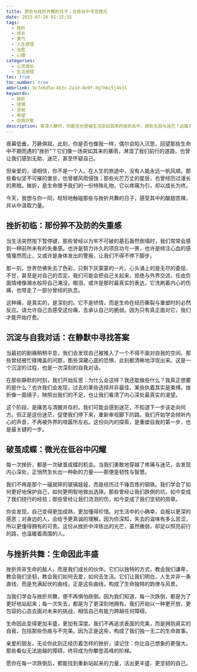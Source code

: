 ```yaml
---
title: 那些与挫折共舞的日子：在低谷中寻觅微光
date: 2025-07-26 01:15:55
tags:
  - 挫折
  - 成长
  - 勇气
  - 人生感悟
  - 治愈
  - 心理
categories:
  - 心灵成长
  - 生活感悟
toc: true
toc_number: true
abbrlink: 9c7e6d5a-4b3c-2a1d-0e9f-8g7h6i5j4k3l
keywords:
  - 挫折
  - 逆境
  - 坚韧
  - 希望
  - 自我疗愈
description: 夜深人静时，你是否也曾被生活突如其来的挫折击中，感到无助与迷茫？这篇文章，想与你一同走过那些与挫折共舞的日子，从最初的疼痛与挣扎，到内心的沉淀与自我对话，最终在低谷中寻觅到属于自己的微光。愿我们都能在每一次跌倒后，找到重新站起来的力量，活出更丰盛、更坚韧的自己。
---
```


夜幕低垂，万籁俱寂。此刻，你是否也像我一样，偶尔会陷入沉思，回望那些生命中不期而遇的“挫折”？它们像一场突如其来的暴雨，淋湿了我们前行的道路，也曾让我们感到无助、迷茫，甚至怀疑自己。

但亲爱的，请相信，你不是一个人。在人生的旅途中，没有人能永远一帆风顺。那些看似坚不可摧的堡垒，也曾被风雨侵蚀；那些光芒万丈的星辰，也曾经历过漫长的黑暗。挫折，是生命赠予我们的一份特殊礼物，它以疼痛为引，却以成长为终。

今天，我想与你一同，轻轻地触碰那些与挫折共舞的日子，感受其中的酸甜苦辣，并从中汲取力量。

## 挫折初临：那份猝不及防的失重感

当生活突然按下暂停键，那些曾经以为牢不可破的基石轰然倒塌时，我们常常会感到一种前所未有的失重感。也许是努力许久的项目功亏一篑，也许是倾注心血的感情戛然而止，又或许是身体发出的警报，让我们不得不停下脚步。

那一刻，世界仿佛失去了色彩，只剩下灰蒙蒙的一片。心头涌上的是无尽的委屈、不甘，甚至是对自己的否定。我们可能会把自己关起来，拒绝与外界交流，任由负面情绪像潮水般将自己淹没。眼泪，或许是那时最真实的表达，它洗刷着内心的伤痛，也带走了一部分曾经的执念。

这种痛，是真实的，是深刻的。它不是矫情，而是生命在经历撕裂与重塑时的必然反应。请允许自己去感受这份痛，去承认自己的脆弱。因为只有真正面对它，我们才能开始疗愈。

## 沉淀与自我对话：在静默中寻找答案

当最初的剧痛稍稍平息，我们会发现自己被推入了一个不得不面对自我的空间。那些曾经被忙碌掩盖的问题，那些深藏心底的恐惧，此刻都清晰地浮现出来。这是一个沉淀的过程，也是一次深刻的自我对话。

在那些静默的时刻，我们开始反思：为什么会这样？我还能做些什么？我真正想要的是什么？也许我们会发现，过去的某些选择并非最佳，某些执着其实是束缚。挫折像一面镜子，映照出我们的不足，也让我们看清了内心深处最真实的渴望。

这个阶段，是痛苦与清醒并存的。我们可能会感到迷茫，不知道下一步该走向何方。但正是这份迷茫，促使我们停下来，重新审视脚下的路。我们开始学会倾听内心的声音，不再被外界的喧嚣所左右。这份向内的探索，是重塑自我的第一步，也是最关键的一步。

## 破茧成蝶：微光在低谷中闪耀

每一次挫折，都是一次破茧成蝶的机会。当我们勇敢地穿越了疼痛与迷茫，会发现内心深处，正悄然生长出一种新的力量——那便是韧性与智慧。

我们不再是那个一碰就碎的玻璃娃娃，而是经历过千锤百炼的钢铁。我们学会了如何更好地保护自己，如何更明智地做出选择。那些曾经让我们跌倒的坑，如今变成了我们绕行的经验；那些曾经让我们流泪的伤，如今变成了我们坚韧的勋章。

你会发现，自己变得更加成熟，更加懂得珍惜。对生活中的小确幸，会报以更深的感恩；对身边的人，会给予更真诚的理解。因为你深知，失去的滋味有多么苦涩，所以更懂得拥有的可贵。这份从挫折中淬炼出的光芒，虽然微弱，却足以照亮前行的路，也温暖着周围的人。

## 与挫折共舞：生命因此丰盛

挫折并非生命的敌人，而是我们成长的伙伴。它们以独特的方式，教会我们谦卑，教会我们坚韧，教会我们如何去爱，如何去生活。它们让我们明白，人生并非一条直线，而是充满起伏的曲线，正是这些曲线，构成了生命独特的韵律与风景。

当我们学会与挫折共舞，便不再惧怕跌倒。因为我们知道，每一次跌倒，都是为了更好地站起来；每一次失去，都是为了更深刻地拥有。我们开始以一种更开放、更包容的心态去面对未来的挑战，相信自己有能力跨越任何障碍。

生命因此变得更加丰盛，更加有深度。我们不再追求表面的完美，而是拥抱真实的自我，包括那些伤痕与不完美。因为正是这些，构成了我们独一无二的生命故事。

亲爱的朋友，无论你此刻正经历着怎样的挫折，请记住：你比自己想象的更强大。那些看似无法逾越的障碍，终将成为你攀登高峰的阶梯。

愿你在每一次跌倒后，都能找到重新站起来的力量，活出更丰盛、更坚韧的自己。
